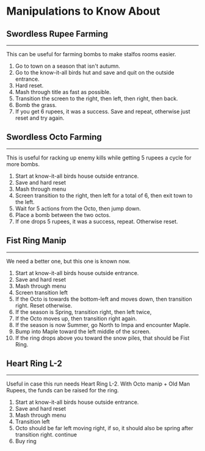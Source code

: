# Manipulations to Know About
## Swordless Rupee Farming
---
This can be useful for farming bombs to make stalfos rooms easier.

1. Go to town on a season that isn't autumn.
2. Go to the know-it-all birds hut and save and quit on the outside entrance.
3. Hard reset.
4. Mash through title as fast as possible.
5. Transition the screen to the right, then left, then right, then back.
6. Bomb the grass.
7. If you get 6 rupees, it was a success. Save and repeat, otherwise just reset and try again.

## Swordless Octo Farming
---
This is useful for racking up enemy kills while getting 5 rupees a cycle for more bombs.

1. Start at know-it-all birds house outside entrance.
2. Save and hard reset
3. Mash through menu
4. Screen transition to the right, then left for a total of 6, then exit town to the left.
5. Wait for 5 actions from the Octo, then jump down.
6. Place a bomb between the two octos.
7. If one drops 5 rupees, it was a success, repeat. Otherwise reset.

## Fist Ring Manip
---
We need a better one, but this one is known now.

1. Start at know-it-all birds house outside entrance.
2. Save and hard reset
3. Mash through menu
4. Screen transition left
5. If the Octo is towards the bottom-left and moves down, then transition right. Reset otherwise.
6. If the season is Spring, transition right, then left twice,
7. If the Octo moves up, then transition right again.
8. If the season is now Summer, go North to Impa and encounter Maple.
9. Bump into Maple toward the left middle of the screen.
10. If the ring drops above you toward the snow piles, that should be Fist Ring.


## Heart Ring L-2
---
Useful in case this run needs Heart Ring L-2. With Octo manip + Old Man Rupees, the funds can be raised for the ring.

1. Start at know-it-all birds house outside entrance.
2. Save and hard reset
3. Mash through menu
4. Transition left
5. Octo should be far left moving right, if so, it should also be spring after transition right. continue
5. Buy ring
